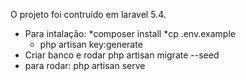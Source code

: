 O projeto foi contruído em laravel 5.4.

- Para intalação:
	*composer install
	*cp .env.example
	* php artisan key:generate
- Criar banco e rodar php artisan migrate --seed
- para rodar: php artisan serve